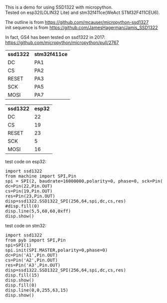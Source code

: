 This is a demo for using SSD1322 with micropython.<br/>
Tested on esp32(LOLIN32 Lite) and stm32f411ce(WeAct STM32F411CEU6). <br/>

The outline is from https://github.com/mcauser/micropython-ssd1327 <br/>
init sequence is from https://github.com/JamesHagerman/Jamis_SSD1322 <br/>

In fact, GS4 has been tested on ssd1322 in 2017:
https://github.com/micropython/micropython/pull/2767

<table>
<tr><td><b>ssd1322</b></td><td><b>stm32f411ce</b></td></tr>
<tr><td>DC</td><td>PA1</td></tr>
<tr><td>CS</td><td>PA2</td></tr>
<tr><td>RESET</td><td>PA3</td></tr>
<tr><td>SCK</td><td>PA5</td></tr>
<tr><td>MOSI</td><td>PA7</td></tr>
</table>

<table>
<tr><td><b>ssd1322</b></td><td><b>esp32</b></td></tr>
<tr><td>DC</td><td>22</td></tr>
<tr><td>CS</td><td>19</td></tr>
<tr><td>RESET</td><td>23</td></tr>
<tr><td>SCK</td><td>5</td></tr>
<tr><td>MOSI</td><td>16</td></tr>
</table>

test code on esp32:
<pre>
import ssd1322
from machine import SPI,Pin
spi = SPI(2, baudrate=16000000,polarity=0, phase=0, sck=Pin(5), mosi=Pin(16), miso=Pin(17))
dc=Pin(22,Pin.OUT)
cs=Pin(19,Pin.OUT)
res=Pin(23,Pin.OUT)
disp=ssd1322.SSD1322_SPI(256,64,spi,dc,cs,res)
#disp.fill(0)
disp.line(5,5,60,60,0xff)
disp.show()
</pre>


test code on stm32:
<pre>
import ssd1322
from pyb import SPI,Pin
spi=SPI(1)
spi.init(SPI.MASTER,polarity=0,phase=0)
dc=Pin('A1',Pin.OUT)
cs=Pin('A2',Pin.OUT)
res=Pin('A3',Pin.OUT)
disp=ssd1322.SSD1322_SPI(256,64,spi,dc,cs,res)
disp.fill(15)
disp.show()
disp.fill(0)
disp.line(0,0,255,63,15)
disp.show()
</pre>
